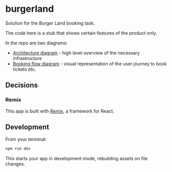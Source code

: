 # burgerland

Solution for the Burger Land booking task.

The code here is a stub that shows certain features of the product only.

In the repo are two diagrams:

- [Architecture diagram](/architecture.png) - high level overview of the necessary infrastructure
- [Booking flow diagram](/booking-flow.png) - visual representation of the user journey to book tickets etc.

## Decisions

### Remix

This app is built with [Remix](https://remix.run/docs), a framework for React.

## Development

From your terminal:

```sh
npm run dev
```

This starts your app in development mode, rebuilding assets on file changes.
